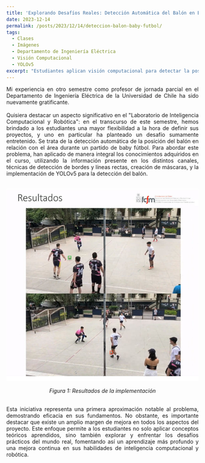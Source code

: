 ```yaml
---
title: 'Explorando Desafíos Reales: Detección Automática del Balón en Baby Fútbol'
date: 2023-12-14
permalink: /posts/2023/12/14/deteccion-balon-baby-futbol/
tags:
  - Clases
  - Imágenes
  - Departamento de Ingeniería Eléctrica
  - Visión Computacional
  - YOLOv5
excerpt: "Estudiantes aplican visión computacional para detectar la posición del balón en partidos de baby fútbol, integrando teoría y práctica con YOLOv5 y procesamiento de imágenes."
---
```


<div style="text-align: justify;">Mi experiencia en otro semestre como profesor de jornada parcial en el Departamento de Ingeniería Eléctrica de la Universidad de Chile ha sido nuevamente gratificante.</div>
<br>
<div style="text-align: justify;">Quisiera destacar un aspecto significativo en el "Laboratorio de Inteligencia Computacional y Robótica": en el transcurso de este semestre, hemos brindado a los estudiantes una mayor flexibilidad a la hora de definir sus proyectos, y uno en particular ha planteado un desafío sumamente entretenido. Se trata de la detección automática de la posición del balón en relación con el área durante un partido de baby fútbol. Para abordar este problema, han aplicado de manera integral los conocimientos adquiridos en el curso, utilizando la información presente en los  distintos canales, técnicas de detección de bordes y líneas rectas, creación de máscaras, y la implementación de YOLOv5 para la detección del balón.</div>
<br>

<p align="center">
  <p align="center">
  <img src="/files/Proyectos_EL5206_2023_02.jpg" alt="Explorando Desafíos Reales: Detección Automática del Balón en Baby Fútbol">
</p>
<p align="center">
  <em>Figura 1: Resultados de la implementación</em>
</p>
<br>
<div style="text-align: justify;">Esta iniciativa representa una primera aproximación notable al problema, demostrando eficacia en sus fundamentos. No obstante, es importante destacar que existe un amplio margen de mejora en todos los aspectos del proyecto. Este enfoque permite a los estudiantes no solo aplicar conceptos teóricos aprendidos, sino también explorar y enfrentar los desafíos prácticos del mundo real, fomentando así un aprendizaje más profundo y una mejora continua en sus habilidades de inteligencia computacional y robótica.
</div>

